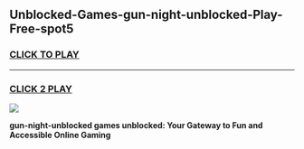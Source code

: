 
## Unblocked-Games-gun-night-unblocked-Play-Free-spot5
<h3>
<a href="https://premium76.site?title=gun-night-unblocked&ref=23A">CLICK TO PLAY</a></h3>
<hr>

<h3>
<a href="https://premium76.site?title=gun-night-unblocked&ref=23A">CLICK 2 PLAY</a>
  
</h3>

<a href="https://premium76.site?title=gun-night-unblocked&ref=23A"><img src="https://clearcache.store/games.png"></a>


**gun-night-unblocked games unblocked: Your Gateway to Fun and Accessible Online Gaming**
